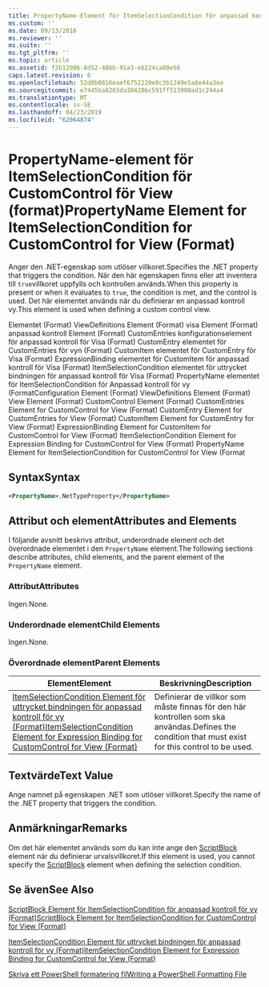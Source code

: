 ```yaml
---
title: PropertyName-Element för ItemSelectionCondition för anpassad kontroll för vy (Format) | Microsoft Docs
ms.custom: ''
ms.date: 09/13/2016
ms.reviewer: ''
ms.suite: ''
ms.tgt_pltfrm: ''
ms.topic: article
ms.assetid: f2b12006-8d52-486b-91a3-e6224ca80e56
caps.latest.revision: 6
ms.openlocfilehash: 52d0b0816eaef6752220e0c3b1249e5a0e44a3ee
ms.sourcegitcommit: e7445ba8203da304286c591ff513900ad1c244a4
ms.translationtype: MT
ms.contentlocale: sv-SE
ms.lasthandoff: 04/23/2019
ms.locfileid: "62064874"
---
```

# <a name="propertyname-element-for-itemselectioncondition-for-customcontrol-for-view-format"></a><span data-ttu-id="13618-102">PropertyName-element för ItemSelectionCondition för CustomControl för View (format)</span><span class="sxs-lookup"><span data-stu-id="13618-102">PropertyName Element for ItemSelectionCondition for CustomControl for View (Format)</span></span>

<span data-ttu-id="13618-103">Anger den .NET-egenskap som utlöser villkoret.</span><span class="sxs-lookup"><span data-stu-id="13618-103">Specifies the .NET property that triggers the condition.</span></span> <span data-ttu-id="13618-104">När den här egenskapen finns eller att inventera till `true`villkoret uppfylls och kontrollen används.</span><span class="sxs-lookup"><span data-stu-id="13618-104">When this property is present or when it evaluates to `true`, the condition is met, and the control is used.</span></span> <span data-ttu-id="13618-105">Det här elementet används när du definierar en anpassad kontroll vy.</span><span class="sxs-lookup"><span data-stu-id="13618-105">This element is used when defining a custom control view.</span></span>

<span data-ttu-id="13618-106">Elementet (Format) ViewDefinitions Element (Format) visa Element (Format) anpassad kontroll Element (Format) CustomEntries konfigurationselement för anpassad kontroll för Visa (Format) CustomEntry elementet för CustomEntries för vyn (Format) CustomItem elementet för CustomEntry för Visa (Format) ExpressionBinding elementet för CustomItem för anpassad kontroll för Visa (Format) ItemSelectionCondition elementet för uttrycket bindningen för anpassad kontroll för Visa (Format) PropertyName elementet för ItemSelectionCondition för Anpassad kontroll för vy (Format</span><span class="sxs-lookup"><span data-stu-id="13618-106">Configuration Element (Format) ViewDefinitions Element (Format) View Element (Format) CustomControl Element (Format) CustomEntries Element for CustomControl for View (Format) CustomEntry Element for CustomEntries for View (Format) CustomItem Element for CustomEntry for View (Format) ExpressionBinding Element for CustomItem for CustomControl for View (Format) ItemSelectionCondition Element for Expression Binding for CustomControl for View (Format) PropertyName Element for ItemSelectionCondition for CustomControl for View (Format</span></span>

## <a name="syntax"></a><span data-ttu-id="13618-107">Syntax</span><span class="sxs-lookup"><span data-stu-id="13618-107">Syntax</span></span>

```xml
<PropertyName>.NetTypeProperty</PropertyName>
```

## <a name="attributes-and-elements"></a><span data-ttu-id="13618-108">Attribut och element</span><span class="sxs-lookup"><span data-stu-id="13618-108">Attributes and Elements</span></span>

<span data-ttu-id="13618-109">I följande avsnitt beskrivs attribut, underordnade element och det överordnade elementet i den `PropertyName` element.</span><span class="sxs-lookup"><span data-stu-id="13618-109">The following sections describe attributes, child elements, and the parent element of the `PropertyName` element.</span></span>

### <a name="attributes"></a><span data-ttu-id="13618-110">Attribut</span><span class="sxs-lookup"><span data-stu-id="13618-110">Attributes</span></span>

<span data-ttu-id="13618-111">Ingen.</span><span class="sxs-lookup"><span data-stu-id="13618-111">None.</span></span>

### <a name="child-elements"></a><span data-ttu-id="13618-112">Underordnade element</span><span class="sxs-lookup"><span data-stu-id="13618-112">Child Elements</span></span>

<span data-ttu-id="13618-113">Ingen.</span><span class="sxs-lookup"><span data-stu-id="13618-113">None.</span></span>

### <a name="parent-elements"></a><span data-ttu-id="13618-114">Överordnade element</span><span class="sxs-lookup"><span data-stu-id="13618-114">Parent Elements</span></span>

|<span data-ttu-id="13618-115">Element</span><span class="sxs-lookup"><span data-stu-id="13618-115">Element</span></span>|<span data-ttu-id="13618-116">Beskrivning</span><span class="sxs-lookup"><span data-stu-id="13618-116">Description</span></span>|
|-------------|-----------------|
|[<span data-ttu-id="13618-117">ItemSelectionCondition Element för uttrycket bindningen för anpassad kontroll för vy (Format)</span><span class="sxs-lookup"><span data-stu-id="13618-117">ItemSelectionCondition Element for Expression Binding for CustomControl for View (Format)</span></span>](./itemselectioncondition-element-for-expressionbinding-for-customcontrol-format.md)|<span data-ttu-id="13618-118">Definierar de villkor som måste finnas för den här kontrollen som ska användas.</span><span class="sxs-lookup"><span data-stu-id="13618-118">Defines the condition that must exist for this control to be used.</span></span>|

## <a name="text-value"></a><span data-ttu-id="13618-119">Textvärde</span><span class="sxs-lookup"><span data-stu-id="13618-119">Text Value</span></span>

<span data-ttu-id="13618-120">Ange namnet på egenskapen .NET som utlöser villkoret.</span><span class="sxs-lookup"><span data-stu-id="13618-120">Specify the name of the .NET property that triggers the condition.</span></span>

## <a name="remarks"></a><span data-ttu-id="13618-121">Anmärkningar</span><span class="sxs-lookup"><span data-stu-id="13618-121">Remarks</span></span>

<span data-ttu-id="13618-122">Om det här elementet används som du kan inte ange den [ScriptBlock](./scriptblock-element-for-itemselectioncondition-for-customcontrol-for-view-format.md) element när du definierar urvalsvillkoret.</span><span class="sxs-lookup"><span data-stu-id="13618-122">If this element is used, you cannot specify the [ScriptBlock](./scriptblock-element-for-itemselectioncondition-for-customcontrol-for-view-format.md) element when defining the selection condition.</span></span>

## <a name="see-also"></a><span data-ttu-id="13618-123">Se även</span><span class="sxs-lookup"><span data-stu-id="13618-123">See Also</span></span>

[<span data-ttu-id="13618-124">ScriptBlock Element för ItemSelectionCondition för anpassad kontroll för vy (Format)</span><span class="sxs-lookup"><span data-stu-id="13618-124">ScriptBlock Element for ItemSelectionCondition for CustomControl for View (Format)</span></span>](./scriptblock-element-for-itemselectioncondition-for-customcontrol-for-view-format.md)

[<span data-ttu-id="13618-125">ItemSelectionCondition Element för uttrycket bindningen för anpassad kontroll för vy (Format)</span><span class="sxs-lookup"><span data-stu-id="13618-125">ItemSelectionCondition Element for Expression Binding for CustomControl for View (Format)</span></span>](./itemselectioncondition-element-for-expressionbinding-for-customcontrol-format.md)

[<span data-ttu-id="13618-126">Skriva ett PowerShell formatering fil</span><span class="sxs-lookup"><span data-stu-id="13618-126">Writing a PowerShell Formatting File</span></span>](./writing-a-powershell-formatting-file.md)
